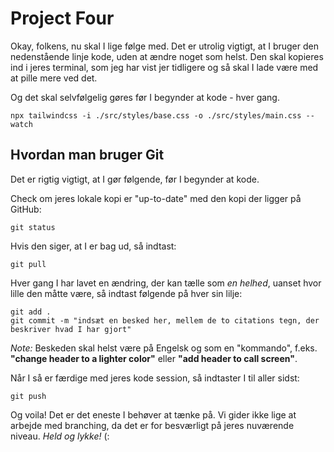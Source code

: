 # Project Four

Okay, folkens, nu skal I lige følge med. Det er utrolig vigtigt, at I bruger den nedenstående linje kode, uden at ændre noget som helst. Den skal kopieres ind i jeres terminal, som jeg har vist jer tidligere og så skal I lade være med at pille mere ved det.

Og det skal selvfølgelig gøres før I begynder at kode - hver gang.

    npx tailwindcss -i ./src/styles/base.css -o ./src/styles/main.css --watch


## Hvordan man bruger Git

Det er rigtig vigtigt, at I gør følgende, før I begynder at kode.

Check om jeres lokale kopi er "up-to-date" med den kopi der ligger på GitHub:
    
    git status

Hvis den siger, at I er bag ud, så indtast:

    git pull

Hver gang I har lavet en ændring, der kan tælle som *en helhed*, uanset hvor lille den måtte være, så indtast følgende på hver sin lilje:

    git add .
    git commit -m "indsæt en besked her, mellem de to citations tegn, der beskriver hvad I har gjort"

*Note:* Beskeden skal helst være på Engelsk og som en "kommando", f.eks. **"change header to a lighter color"** eller **"add header to call screen"**.

Når I så er færdige med jeres kode session, så indtaster I til aller sidst:

    git push

Og voila! Det er det eneste I behøver at tænke på. Vi gider ikke lige at arbejde med branching, da det er for besværligt på jeres nuværende niveau. *Held og lykke!* (: